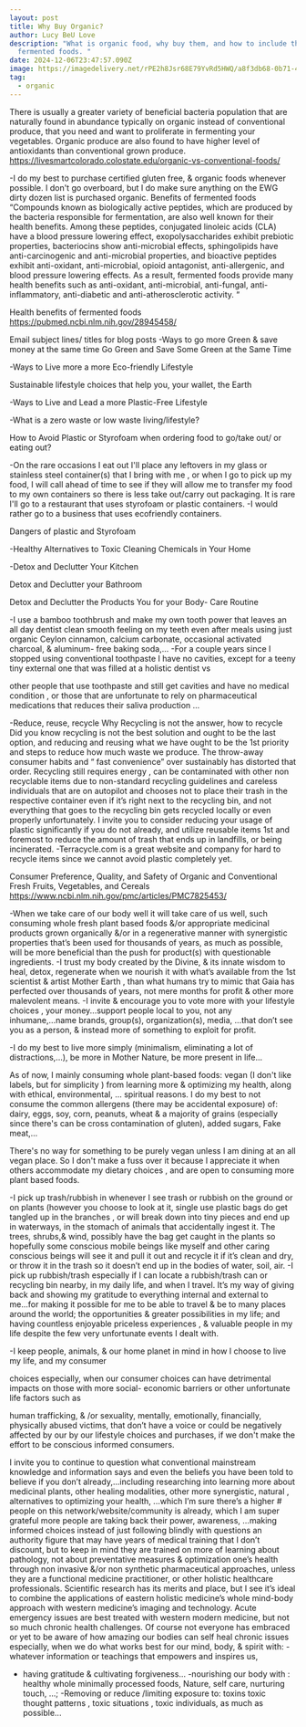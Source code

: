 ```yaml
---
layout: post
title: Why Buy Organic?
author: Lucy BeU Love
description: "What is organic food, why buy them, and how to include them in
  fermented foods. "
date: 2024-12-06T23:47:57.090Z
image: https://imagedelivery.net/rPE2h8Jsr68E79YvRd5HWQ/a8f3db68-0b71-445f-6983-84cca332e700/public
tag:
  - organic
---
```

There is usually a greater variety of beneficial bacteria population that are naturally found in abundance
typically on organic instead of conventional produce, that you need and want to proliferate in fermenting
your vegetables.
Organic produce are also found to have higher level of antioxidants than conventional grown produce.
https://livesmartcolorado.colostate.edu/organic-vs-conventional-foods/

\-I do my best to purchase certified gluten free, & organic foods whenever possible.
I don't go overboard, but I do make sure anything on the EWG dirty dozen list is purchased organic.
Benefits of fermented foods
“Compounds known as biologically active peptides, which are produced by the bacteria responsible for
fermentation, are also well known for their health benefits. Among these peptides, conjugated linoleic
acids (CLA) have a blood pressure lowering effect, exopolysaccharides exhibit prebiotic properties,
bacteriocins show anti-microbial effects, sphingolipids have anti-carcinogenic and anti-microbial
properties, and bioactive peptides exhibit anti-oxidant, anti-microbial, opioid antagonist, anti-allergenic,
and blood pressure lowering effects. As a result, fermented foods provide many health benefits such as
anti-oxidant, anti-microbial, anti-fungal, anti-inflammatory, anti-diabetic and anti-atherosclerotic activity.
“

Health benefits of fermented foods
https://pubmed.ncbi.nlm.nih.gov/28945458/

Email subject lines/ titles for blog posts
-Ways to go more Green & save money at the same
time
Go Green and Save Some Green at the Same Time

\-Ways to Live more a more Eco-friendly Lifestyle

Sustainable lifestyle choices that help you, your wallet,
the Earth

\-Ways to Live and Lead a more Plastic-Free Lifestyle

\-What is a zero waste or low waste living/lifestyle?

How to Avoid Plastic or Styrofoam when ordering
food to go/take out/ or eating out?

\-On the rare occasions I eat out I'll place any leftovers in my glass or stainless steel container(s) that I
bring with me , or when I go to pick up my food, I will call ahead of time to see if they will allow me to
transfer my food to my own containers so there is less take out/carry out packaging.
It is rare I'll go to a restaurant that uses styrofoam or plastic containers.
-I would rather go to a business that uses ecofriendly containers.

Dangers of plastic and Styrofoam

\-Healthy Alternatives to Toxic Cleaning Chemicals in
Your Home

\-Detox and Declutter Your Kitchen

Detox and Declutter your Bathroom

Detox and Declutter the Products You for your Body-
Care Routine

\-I use a bamboo toothbrush and make my own tooth power that leaves an all day dentist clean smooth
feeling on my teeth even after meals using just organic Ceylon cinnamon, calcium carbonate, occasional
activated charcoal, & aluminum- free baking soda,...
-For a couple years since I stopped using conventional toothpaste I have no cavities, except for a teeny
tiny external one that was filled at a holistic dentist
vs

other people that use toothpaste and still get cavities and have no medical condition , or those that are
unfortunate to rely on pharmaceutical medications that reduces their saliva production ...

\-Reduce, reuse, recycle
Why Recycling is not the answer, how to recycle
Did you know recycling is not the best solution and ought to be the last option, and reducing and reusing
what we have ought to be the 1st priority and steps to reduce how much waste we produce.
The throw-away consumer habits and “ fast convenience” over sustainably has distorted that order.
Recycling still requires energy , can be contaminated with other non recyclable items due to non-standard
recycling guidelines and careless individuals that are on autopilot and chooses not to place their trash in
the respective container even if it’s right next to the recycling bin,
and not everything that goes to the recycling bin gets recycled locally or even properly unfortunately.
I invite you to consider reducing your usage of plastic significantly if you do not already, and utilize
reusable items 1st and foremost to reduce the amount of trash that ends up in landfills, or being
incinerated.
-Terracycle.com is a great website and company for hard to recycle items since we cannot avoid plastic
completely yet.

Consumer Preference, Quality, and Safety of Organic and Conventional Fresh Fruits, Vegetables, and
Cereals
https://www.ncbi.nlm.nih.gov/pmc/articles/PMC7825453/

\-When we take care of our body well it will take care of us well, such
consuming whole fresh plant based foods &/or appropriate medicinal products grown organically
&/or in a regenerative manner with synergistic properties that’s been used for thousands of years,
as much as possible,
will be more beneficial than the push for product(s) with questionable ingredients.
-I trust my body created by the Divine, & its innate wisdom to heal,
detox,
regenerate when we nourish it with what’s available from the 1st scientist & artist Mother Earth , than
what humans try to mimic that Gaia has perfected over thousands of years, not mere months for profit &
other more malevolent means.
-I invite & encourage you to vote more with your lifestyle choices ,
your money...support people local to you,
not any inhumane,...name brands, group(s),
organization(s), media, ...that don’t see you as a person, & instead more of something to exploit for
profit.

\-I do my best to live more simply (minimalism, eliminating a lot of distractions,...), be more in Mother
Nature, be more present in life...

As of now, I mainly consuming whole plant-based foods: vegan (I don't like labels, but for simplicity )
from learning more & optimizing my health,
along with ethical, environmental, ...
spiritual reasons.
I do my best to not consume the common allergens (there may be accidental exposure) of:
dairy,
eggs,
soy,
corn,
peanuts,
wheat & a majority of grains (especially since there's can be cross contamination of gluten),
added sugars,
Fake meat,...

There's no way for something to be purely vegan unless I am dining at an all vegan place.
So I don't make a fuss over it because I appreciate it when others accommodate my dietary choices , and
are open to consuming more plant based foods.

\-I pick up trash/rubbish in whenever I see trash or rubbish on the ground or on plants (however you
choose to look at it, single use plastic bags do get tangled up in the branches , or will break down into tiny
pieces and end up in waterways, in the stomach of animals that accidentally ingest it.
The trees, shrubs,& wind, possibly have the bag get caught in the plants so hopefully some conscious
mobile beings like myself and other caring conscious beings will see it and pull it out and recycle it if it’s
clean and dry, or throw it in the trash so it doesn’t end up in the bodies of water, soil, air.
-I pick up rubbish/trash especially if I can locate a rubbish/trash can or recycling bin nearby, in my daily
life, and when I travel.
It’s my way of giving back and showing my gratitude to everything internal and external to me...for
making it possible for me to be able to travel & be to many places around the world;
the opportunities & greater possibilities in my life;
and having countless enjoyable priceless experiences , & valuable people in my life
despite the few very unfortunate events I dealt with.

\-I keep people, animals, & our home planet in mind in how I choose to live my life, and my consumer

choices especially, when our consumer choices can have detrimental impacts on those with more social-
economic barriers or other unfortunate life factors such as

human trafficking,
& /or sexuality, mentally, emotionally, financially, physically abused victims, that don’t have a voice or
could be negatively affected by our by our lifestyle choices and purchases, if we don't make the effort to
be conscious informed consumers.

I invite you to continue to question what conventional mainstream knowledge and information says and
even the beliefs you have been told to believe if you don’t already,...including researching into learning
more about medicinal plants, other healing modalities, other more synergistic, natural , alternatives to
optimizing your health, ...which I’m sure there’s a higher # people on this network/website/community is
already, which I am super grateful more people are taking back their power, awareness, ...making
informed choices instead of just following blindly with questions an authority figure that may have years
of medical training that I don’t discount, but to keep in mind they are trained on more of learning about
pathology, not about preventative measures & optimization one’s health through non invasive &/or non
synthetic pharmaceutical approaches, unless they are a functional medicine practitioner, or other holistic
healthcare professionals.
Scientific research has its merits and place, but I see it’s ideal to combine the applications of eastern
holistic medicine’s whole mind-body approach with western medicine’s imaging and technology.
Acute emergency issues are best treated with western modern medicine, but not so much chronic health
challenges.
Of course not everyone has embraced or yet to be aware of how amazing our bodies can self heal chronic
issues especially, when we do what works best for our mind, body, & spirit with:
-whatever information or teachings that empowers and inspires us,

* having gratitude & cultivating forgiveness...
  -nourishing our body with :
  healthy whole minimally processed foods,
  Nature,
  self care,
  nurturing touch, ...;
  -Removing or reduce /limiting exposure to:
  toxins
  toxic thought patterns , toxic situations ,
  toxic individuals,
  as much as possible...

